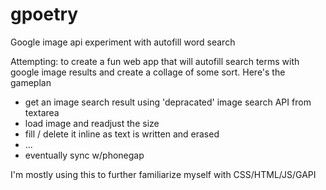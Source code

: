 # gpoetry
Google image api experiment with autofill word search

Attempting: to create a fun web app that will autofill search terms with google image results and create a collage of some sort. 
Here's the gameplan

  
* get an image search result using 'depracated' image search API from textarea
* load image and readjust the size
* fill / delete it inline as text is written and erased
* ...
* eventually sync w/phonegap

I'm mostly using this to further familiarize myself with CSS/HTML/JS/GAPI
